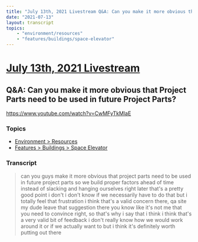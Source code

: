 ```yaml
---
title: "July 13th, 2021 Livestream Q&A: Can you make it more obvious that Project Parts need to be used in future Project Parts?"
date: "2021-07-13"
layout: transcript
topics:
    - "environment/resources"
    - "features/buildings/space-elevator"
---
```

# [July 13th, 2021 Livestream](../2021-07-13.md)
## Q&A: Can you make it more obvious that Project Parts need to be used in future Project Parts?
https://www.youtube.com/watch?v=CwMFyTkMlaE

### Topics
* [Environment > Resources](../topics/environment/resources.md)
* [Features > Buildings > Space Elevator](../topics/features/buildings/space-elevator.md)

### Transcript

> can you guys make it more obvious that project parts need to be used in future project parts so we build proper factors ahead of time instead of slacking and hanging ourselves right later that's a pretty good point i don't i don't know if we necessarily have to do that but i totally feel that frustration i think that's a valid concern there, qa site my dude leave that suggestion there you know like it's not me that you need to convince right, so that's why i say that i think i think that's a very valid bit of feedback i don't really know how we would work around it or if we actually want to but i think it's definitely worth putting out there
